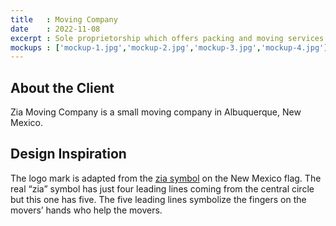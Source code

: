 ```yaml
---
title   : Moving Company
date    : 2022-11-08
excerpt : Sole proprietorship which offers packing and moving services.
mockups : ['mockup-1.jpg','mockup-2.jpg','mockup-3.jpg','mockup-4.jpg'] 
---
```


## About the Client

Zia Moving Company is a small moving company in Albuquerque, New Mexico.

## Design Inspiration

The logo mark is adapted from the [zia symbol](https://en.wikipedia.org/wiki/Flag_of_New_Mexico) on the New Mexico flag. The real “zia” symbol has just four leading lines coming from the central circle but this one has five. The five leading lines symbolize the fingers on the movers’ hands who help the movers.

